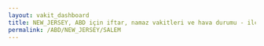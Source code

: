 ```yaml
---
layout: vakit_dashboard
title: NEW_JERSEY, ABD için iftar, namaz vakitleri ve hava durumu - ilçe/eyalet seç
permalink: /ABD/NEW_JERSEY/SALEM
---
```


<script type="text/javascript">
  var GLOBAL_COUNTRY = 'ABD';
  var GLOBAL_CITY = 'NEW_JERSEY';
  var GLOBAL_STATE = 'SALEM';
  var lat = 72;
  var lon = 21;
</script>
